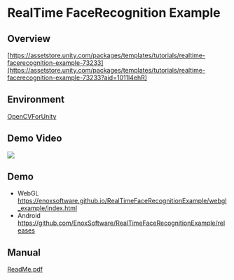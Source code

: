 RealTime FaceRecognition Example
====================

Overview
-----
[https://assetstore.unity.com/packages/templates/tutorials/realtime-facerecognition-example-73233](https://assetstore.unity.com/packages/templates/tutorials/realtime-facerecognition-example-73233?aid=1011l4ehR)

Environment
-----
[OpenCVForUnity](https://assetstore.unity.com/packages/tools/integration/opencv-for-unity-21088?aid=1011l4ehR)  

Demo Video
-----
[![](http://img.youtube.com/vi/oyQeb8z7ozI/0.jpg)](https://www.youtube.com/watch?v=oyQeb8z7ozI)

Demo
-----
- WebGL
<https://enoxsoftware.github.io/RealTimeFaceRecognitionExample/webgl_example/index.html>
- Android
<https://github.com/EnoxSoftware/RealTimeFaceRecognitionExample/releases>

Manual
-----
[ReadMe.pdf](/Assets/RealTimeFaceRecognitionExample/ReadMe.pdf)



